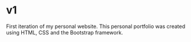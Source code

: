 # v1
First iteration of my personal website. This personal portfolio was created using HTML, CSS and the Bootstrap framework.
